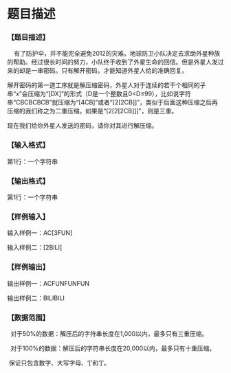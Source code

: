 # 题目描述


<h3>
【题目描述】
</h3>
<p>
    有了防护伞，并不能完全避免2012的灾难。地球防卫小队决定去求助外星种族的帮助。经过很长时间的努力，小队终于收到了外星生命的回信。但是外星人发过来的却是一串密码。只有解开密码，才能知道外星人给的准确回复。
</p>
<p>
解开密码的第一道工序就是解压缩密码，外星人对于连续的若干个相同的子串“x”会压缩为“[DX]”的形式（D是一个整数且0&lt;D≤99），比如说字符串“CBCBCBCB”就压缩为“[4CB]”或者“[2[2CB]]”，类似于后面这种压缩之后再压缩的我们称之为二重压缩。如果是“[2[2[2CB]]]&#34;，则是三重。
</p>
<p>
现在我们给你外星人发送的密码，请你对其进行解压缩。
</p>
<h3>
【输入格式】
</h3>
<p>
第1行：一个字符串
</p>
<h3>
【输出格式】
</h3>
<p>
第1行：一个字符串
</p>
<h3>
【样例输入】
</h3>
<p>
输入样例一：AC[3FUN]
</p>
<p>
输入样例二：[2BILI]
</p>
<h3>
【样例输出】
</h3>
<p>
输出样例一：ACFUNFUNFUN
</p>
<p>
输出样例二：BILIBILI
</p>
<h3>
【数据范围】
</h3>
<p>
  对于50%的数据：解压后的字符串长度在1,000以内，最多只有三重压缩。
</p>
<p>
  对于100%的数据：解压后的字符串长度在20,000以内，最多只有十重压缩。
</p>
 保证只包含数字、大写字母、‘[’和‘]’。
